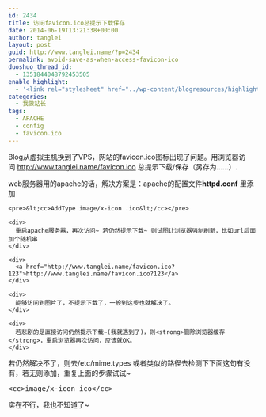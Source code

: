```yaml
---
id: 2434
title: 访问favicon.ico总提示下载保存
date: 2014-06-19T13:21:38+00:00
author: tanglei
layout: post
guid: http://www.tanglei.name/?p=2434
permalink: avoid-save-as-when-access-favicon-ico
duoshuo_thread_id:
  - 1351844048792453505
enable_highlight:
  - '<link rel="stylesheet" href="../wp-content/blogresources/highlightconfig/highlight.default.min.css"><script src="../wp-content/blogresources/highlightconfig/jquery-2.1.4.min.js"></script><script src="../wp-content/blogresources/highlightconfig/enable_highlight.js"></script>'
categories:
  - 我做站长
tags:
  - APACHE
  - config
  - favicon.ico
---
```

Blog从虚拟主机换到了VPS，网站的favicon.ico图标出现了问题。用浏览器访问 <http://www.tanglei.name/favicon.ico> 总提示下载/保存（另存为……）.

<div>
  <div>
    web服务器用的apache的话，解决方案是：apache的配置文件<strong>httpd.conf</strong> 里添加</p> 
    
    <pre>&lt;cc>AddType image/x-icon .ico&lt;/cc></pre>
    
    <div>
      重启apache服务器，再次访问~ 若仍然提示下载~ 则试图让浏览器强制刷新，比如url后面加个随机串
    </div>
    
    <div>
      <a href="http://www.tanglei.name/favicon.ico?123">http://www.tanglei.name/favicon.ico?123</a>
    </div>
    
    <div>
      能够访问到图片了，不提示下载了，一般到这步也就解决了。
    </div>
    
    <div>
      若悲剧的是直接访问仍然提示下载~(我就遇到了)，则<strong>删除浏览器缓存</strong>，重启浏览器再次访问，应该就OK。
    </div>
  </div>
  
  <div>
  </div>
  
  <div>
    若仍然解决不了，则去/etc/mime.types 或者类似的路径去检测下下面这句有没有，若无则添加，重复上面的步骤试试~
  </div>
  
  <pre>&lt;cc>image/x-icon ico&lt;/cc></pre>
  
  <div>
    实在不行，我也不知道了~
  </div>
</div>
